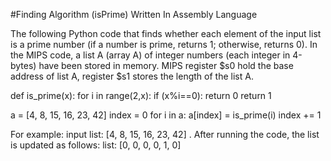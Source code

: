 #Finding Algorithm (isPrime) Written In Assembly Language

The following Python code that finds whether each element of the input list is a prime number (if a number is prime, returns 1; otherwise, returns 0). 
In the MIPS code, a list A (array A) of integer numbers (each integer in 4-bytes) have been stored in memory. MIPS register $s0 hold the base address of list A, register $s1 stores the length of the list A.

def is_prime(x): 
  for i in range(2,x): 
    if (x%i==0): 
      return 0 
  return 1

a = [4, 8, 15, 16, 23, 42] 
index = 0 
for i in a: 
  a[index] = is_prime(i) 
  index += 1

For example:
input list: [4, 8, 15, 16, 23, 42] .
After running the code, the list is updated as follows:
list: [0, 0, 0, 0, 1, 0]
